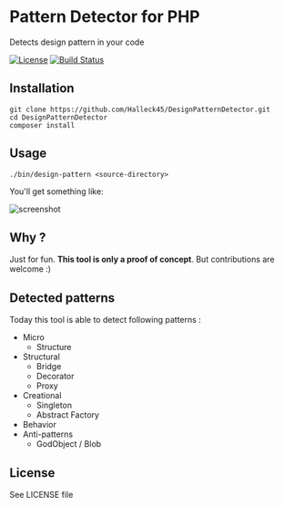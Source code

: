 # Pattern Detector for PHP

Detects design pattern in your code

[![License](https://poser.pugx.org/halleck45/php-metrics/license.svg)](https://packagist.org/packages/halleck45/design-pattern-detector)
[![Build Status](https://secure.travis-ci.org/Halleck45/DesignPatternDetector.svg)](http://travis-ci.org/Halleck45/DesignPatternDetector) 

## Installation

    git clone https://github.com/Halleck45/DesignPatternDetector.git
    cd DesignPatternDetector
    composer install

## Usage

    ./bin/design-pattern <source-directory>

You'll get something like:

![screenshot](./doc/capture1.png)

    
## Why ?

Just for fun. **This tool is only a proof of concept**. But contributions are welcome :)

## Detected patterns

Today this tool is able to detect following patterns :

+ Micro
    + Structure
+ Structural
    + Bridge
    + Decorator
    + Proxy
+ Creational
    + Singleton
    + Abstract Factory
+ Behavior
+ Anti-patterns
    + GodObject / Blob

## License

See LICENSE file

    
